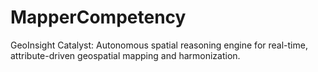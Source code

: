 # MapperCompetency
GeoInsight Catalyst: Autonomous spatial reasoning engine for real-time, attribute-driven geospatial mapping and harmonization.
